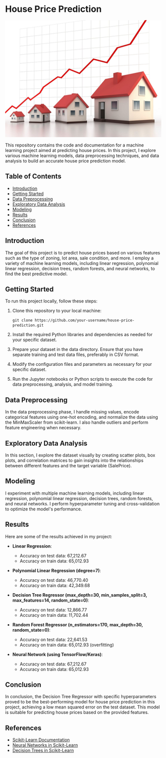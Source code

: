 # House Price Prediction 
![logo](price-pred.jpg)

This repository contains the code and documentation for a machine learning project aimed at predicting house prices. In this project, I explore various machine learning models, data preprocessing techniques, and data analysis to build an accurate house price prediction model.

## Table of Contents

- [Introduction](#introduction)
- [Getting Started](#getting-started)
- [Data Preprocessing](#data-preprocessing)
- [Exploratory Data Analysis](#exploratory-data-analysis)
- [Modeling](#modeling)
- [Results](#results)
- [Conclusion](#conclusion)
- [References](#references)

## Introduction

The goal of this project is to predict house prices based on various features such as the type of zoning, lot area, sale condition, and more. I employ a variety of machine learning models, including linear regression, polynomial linear regression, decision trees, random forests, and neural networks, to find the best predictive model.

## Getting Started

To run this project locally, follow these steps:

1. Clone this repository to your local machine:

   ```
   git clone https://github.com/your-username/house-price-prediction.git
   ```
2. Install the required Python libraries and dependencies as needed for your specific dataset.
3. Prepare your dataset in the data directory. Ensure that you have separate training and test data files, preferably in CSV format.
4. Modify the configuration files and parameters as necessary for your specific dataset.
5. Run the Jupyter notebooks or Python scripts to execute the code for data preprocessing, analysis, and model training.
## Data Preprocessing

In the data preprocessing phase, I handle missing values, encode categorical features using one-hot encoding, and normalize the data using the MinMaxScaler from scikit-learn. I also handle outliers and perform feature engineering when necessary.

## Exploratory Data Analysis

In this section, I explore the dataset visually by creating scatter plots, box plots, and correlation matrices to gain insights into the relationships between different features and the target variable (SalePrice).

## Modeling

I experiment with multiple machine learning models, including linear regression, polynomial linear regression, decision trees, random forests, and neural networks. I perform hyperparameter tuning and cross-validation to optimize the model's performance.

## Results

Here are some of the results achieved in my project:

- **Linear Regression**:
  - Accuracy on test data: 67,212.67
  - Accuracy on train data: 65,012.93

- **Polynomial Linear Regression (degree=7)**:
  - Accuracy on test data: 46,770.40
  - Accuracy on train data: 42,349.68

- **Decision Tree Regressor (max_depth=30, min_samples_split=3, max_features=14, random_state=0)**:
  - Accuracy on test data: 12,866.77
  - Accuracy on train data: 11,702.44

- **Random Forest Regressor (n_estimators=170, max_depth=30, random_state=0)**:
  - Accuracy on test data: 22,641.53
  - Accuracy on train data: 65,012.93 (overfitting)

- **Neural Network (using TensorFlow/Keras)**:
  - Accuracy on test data: 67,212.67
  - Accuracy on train data: 65,012.93

## Conclusion

In conclusion, the Decision Tree Regressor with specific hyperparameters proved to be the best-performing model for house price prediction in this project, achieving a low mean squared error on the test dataset. This model is suitable for predicting house prices based on the provided features.

## References

- [Scikit-Learn Documentation](https://scikit-learn.org/stable/documentation.html)
- [Neural Networks in Scikit-Learn](https://scikit-learn.org/stable/modules/neural_networks_supervised.html)
- [Decision Trees in Scikit-Learn](https://scikit-learn.org/stable/modules/tree.html)

